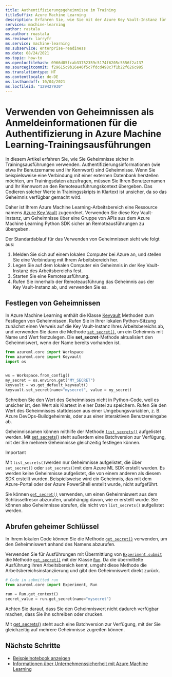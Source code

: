 ```yaml
---
title: Authentifizierungsgeheimnisse im Training
titleSuffix: Azure Machine Learning
description: Erfahren Sie, wie Sie mit der Azure Key Vault-Instanz für Ihren Arbeitsbereich auf sichere Weise Geheimnisse an Trainingsausführungen weitergeben können.
services: machine-learning
author: rastala
ms.author: roastala
ms.reviewer: larryfr
ms.service: machine-learning
ms.subservice: enterprise-readiness
ms.date: 08/24/2021
ms.topic: how-to
ms.openlocfilehash: 0966d85fcab33752359c5174f6205c5556f2a137
ms.sourcegitcommit: f29615c9b16e46f5c7fdcd498c7f1b22f626c985
ms.translationtype: HT
ms.contentlocale: de-DE
ms.lasthandoff: 10/04/2021
ms.locfileid: "129427930"
---
```

# <a name="use-authentication-credential-secrets-in-azure-machine-learning-training-runs"></a>Verwenden von Geheimnissen als Anmeldeinformationen für die Authentifizierung in Azure Machine Learning-Trainingsausführungen

In diesem Artikel erfahren Sie, wie Sie Geheimnisse sicher in Trainingsausführungen verwenden. Authentifizierungsinformationen (wie etwa Ihr Benutzername und Ihr Kennwort) sind Geheimnisse. Wenn Sie beispielsweise eine Verbindung mit einer externen Datenbank herstellen möchten, um Trainingsdaten abzufragen, müssen Sie Ihren Benutzernamen und Ihr Kennwort an den Remoteausführungskontext übergeben. Das Codieren solcher Werte in Trainingsskripts in Klartext ist unsicher, da so das Geheimnis verfügbar gemacht wird. 

Daher ist Ihrem Azure Machine Learning-Arbeitsbereich eine Ressource namens [Azure Key Vault](../key-vault/general/overview.md) zugeordnet. Verwenden Sie diese Key Vault-Instanz, um Geheimnisse über eine Gruppe von APIs aus dem Azure Machine Learning Python SDK sicher an Remoteausführungen zu übergeben.

Der Standardablauf für das Verwenden von Geheimnissen sieht wie folgt aus:
 1. Melden Sie sich auf einem lokalen Computer bei Azure an, und stellen Sie eine Verbindung mit Ihrem Arbeitsbereich her.
 2. Legen Sie auf dem lokalen Computer ein Geheimnis in der Key Vault-Instanz des Arbeitsbereichs fest.
 3. Starten Sie eine Remoteausführung.
 4. Rufen Sie innerhalb der Remoteausführung das Geheimnis aus der Key Vault-Instanz ab, und verwenden Sie es.

## <a name="set-secrets"></a>Festlegen von Geheimnissen

In Azure Machine Learning enthält die Klasse [Keyvault](/python/api/azureml-core/azureml.core.keyvault.keyvault) Methoden zum Festlegen von Geheimnissen. Rufen Sie in Ihrer lokalen Python-Sitzung zunächst einen Verweis auf die Key Vault-Instanz Ihres Arbeitsbereichs ab, und verwenden Sie dann die Methode [`set_secret()`](/python/api/azureml-core/azureml.core.keyvault.keyvault#set-secret-name--value-), um ein Geheimnis mit Name und Wert festzulegen. Die __set_secret__-Methode aktualisiert den Geheimniswert, wenn der Name bereits vorhanden ist.

```python
from azureml.core import Workspace
from azureml.core import Keyvault
import os


ws = Workspace.from_config()
my_secret = os.environ.get("MY_SECRET")
keyvault = ws.get_default_keyvault()
keyvault.set_secret(name="mysecret", value = my_secret)
```

Schreiben Sie den Wert des Geheimnisses nicht in Python-Code, weil es unsicher ist, den Wert als Klartext in einer Datei zu speichern. Rufen Sie den Wert des Geheimnisses stattdessen aus einer Umgebungsvariablen, z. B. Azure DevOps-Buildgeheimnis, oder aus einer interaktiven Benutzereingabe ab.

Geheimnisnamen können mithilfe der Methode [`list_secrets()`](/python/api/azureml-core/azureml.core.keyvault.keyvault#list-secrets--) aufgelistet werden. Mit [set_secrets()](/python/api/azureml-core/azureml.core.keyvault.keyvault#set-secrets-secrets-batch-) steht außerdem eine Batchversion zur Verfügung, mit der Sie mehrere Geheimnisse gleichzeitig festlegen können.

> [!IMPORTANT]
> Mit `list_secrets()`werden nur Geheimnisse aufgelistet, die über `set_secret()` oder `set_secrets()`mit dem Azure ML SDK erstellt wurden. Es werden keine Geheimnisse aufgelistet, die von einem anderen als diesem SDK erstellt wurden. Beispielsweise wird ein Geheimnis, das mit dem Azure-Portal oder der Azure PowerShell erstellt wurde, nicht aufgeführt.
> 
> Sie können [`get_secret()`](#get-secrets) verwenden, um einen Geheimniswert aus dem Schlüsseltresor abzurufen, unabhängig davon, wie er erstellt wurde. Sie können also Geheimnisse abrufen, die nicht von `list_secrets()` aufgelistet werden.

## <a name="get-secrets"></a>Abrufen geheimer Schlüssel

In Ihrem lokalen Code können Sie die Methode [`get_secret()`](/python/api/azureml-core/azureml.core.keyvault.keyvault#get-secret-name-) verwenden, um den Geheimniswert anhand des Namens abzurufen.

Verwenden Sie für Ausführungen mit Übermittlung von [`Experiment.submit`](/python/api/azureml-core/azureml.core.experiment.experiment#submit-config--tags-none----kwargs-) die Methode [`get_secret()`](/python/api/azureml-core/azureml.core.run.run#get-secret-name-) mit der Klasse [`Run`](/python/api/azureml-core/azureml.core.run%28class%29). Da die übermittelte Ausführung ihren Arbeitsbereich kennt, umgeht diese Methode die Arbeitsbereichsinstanziierung und gibt den Geheimniswert direkt zurück.

```python
# Code in submitted run
from azureml.core import Experiment, Run

run = Run.get_context()
secret_value = run.get_secret(name="mysecret")
```

Achten Sie darauf, dass Sie den Geheimniswert nicht dadurch verfügbar machen, dass Sie ihn schreiben oder drucken.

Mit [get_secrets()](/python/api/azureml-core/azureml.core.run.run#get-secrets-secrets-) steht auch eine Batchversion zur Verfügung, mit der Sie gleichzeitig auf mehrere Geheimnisse zugreifen können.

## <a name="next-steps"></a>Nächste Schritte

 * [Beispielnotebook anzeigen](https://github.com/Azure/MachineLearningNotebooks/blob/master/how-to-use-azureml/manage-azureml-service/authentication-in-azureml/authentication-in-azureml.ipynb)
 * [Informationen über Unternehmenssicherheit mit Azure Machine Learning](concept-enterprise-security.md)